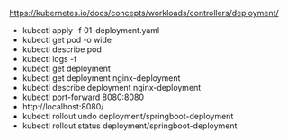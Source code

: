 https://kubernetes.io/docs/concepts/workloads/controllers/deployment/

- kubectl apply -f 01-deployment.yaml
- kubectl get pod -o wide
- kubectl describe pod <pod-name>
- kubectl logs -f <pod-name>
- kubectl get deployment
- kubectl get deployment nginx-deployment
- kubectl describe deployment nginx-deployment
- kubectl port-forward <nome-pod> 8080:8080
- http://localhost:8080/
- kubectl rollout undo deployment/springboot-deployment
- kubectl rollout status deployment/springboot-deployment
